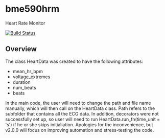 # bme590hrm
Heart Rate Monitor

[![Build Status](https://travis-ci.org/ttw6/bme590hrm.svg?branch=master)](https://travis-ci.org/ttw6/bme590hrm)

## Overview

The class HeartData was created to have the following attributes:
* mean_hr_bpm
* voltage_extremes
* duration
* num_beats
* beats

In the main code, the user will need to change the path and file name manually, which will then call on the HeartData class. Path refers to the subfolder that contains all the ECG data. In addition, decorators were not successfully set up, so user will need to run HeartData.run_fn(time_unit = 's') if he or she skips initialiation. 
Apologies for the inconvenience, but v2.0.0 will focus on improving automation and stress-testing the code.
